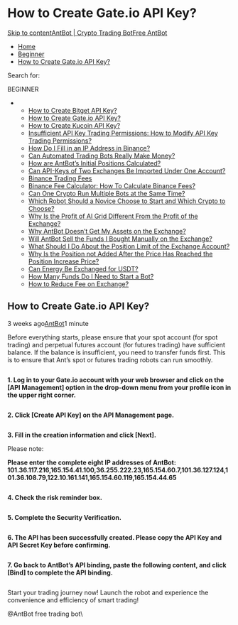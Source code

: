 # How to Create Gate.io API Key?

[Skip to content](https://www.antrade.io/guide/docs/en/binding\_gateio/#content)[AntBot | Crypto Trading Bot](https://www.antrade.io/guide/docs/en/)[Free AntBot](https://antrade.io/)

* [Home](https://www.antrade.io/guide/docs/en)
* [Beginner](https://www.antrade.io/guide/docs/en/en-beginner/)
* [How to Create Gate.io API Key?](https://www.antrade.io/guide/docs/en/binding\_gateio/)

Search for:

BEGINNER

*
  * [How to Create Bitget API Key?](https://www.antrade.io/guide/docs/en/binding\_bitget/)
  * [How to Create Gate.io API Key?](https://www.antrade.io/guide/docs/en/binding\_gateio/)
  * [How to Create Kucoin API Key?](https://www.antrade.io/guide/docs/en/binding\_kucoin/)
  * [Insufficient API Key Trading Permissions: How to Modify API Key Trading Permissions?](https://www.antrade.io/guide/docs/en/insufficient-api-trading-permissions/)
  * [How Do I Fill in an IP Address in Binance?](https://www.antrade.io/guide/docs/en/ip-address-of-binance/)
  * [Can Automated Trading Bots Really Make Money?](https://www.antrade.io/guide/docs/en/robots-make-money/)
  * [How are AntBot’s Initial Positions Calculated?](https://www.antrade.io/guide/docs/en/antbots-initial-positions-calculated/)
  * [Can API-Keys of Two Exchanges Be Imported Under One Account?](https://www.antrade.io/guide/docs/en/two-api-keys-under-one-account/)
  * [Binance Trading Fees](https://www.antrade.io/guide/docs/en/binance-trading-fees/)
  * [Binance Fee Calculator: How To Calculate Binance Fees?](https://www.antrade.io/guide/docs/en/binance-fee-calculator-how-to-calculate-binance-fees/)
  * [Can One Crypto Run Multiple Bots at the Same Time?](https://www.antrade.io/guide/docs/en/one-crypto-run-multiple-bots/)
  * [Which Robot Should a Novice Choose to Start and Which Crypto to Choose?](https://www.antrade.io/guide/docs/en/novice-choose-bot-and-crypto/)
  * [Why Is the Profit of AI Grid Different From the Profit of the Exchange?](https://www.antrade.io/guide/docs/en/the-profit-difference-in-ai-grid-and-exchange/)
  * [Why AntBot Doesn’t Get My Assets on the Exchange?](https://www.antrade.io/guide/docs/en/why-doesnt-get-assets/)
  * [Will AntBot Sell the Funds I Bought Manually on the Exchange?](https://www.antrade.io/guide/docs/en/will-antbot-sell-funds-i-bought/)
  * [What Should I Do About the Position Limit of the Exchange Account?](https://www.antrade.io/guide/docs/en/position-limit-of-exchange-account/)
  * [Why Is the Position not Added After the Price Has Reached the Position Increase Price?](https://www.antrade.io/guide/docs/en/why-is-position-not-added/)
  * [Can Energy Be Exchanged for USDT?](https://www.antrade.io/guide/docs/en/energy-exchange-usdt/)
  * [How Many Funds Do I Need to Start a Bot?](https://www.antrade.io/guide/docs/en/funds-to-start-bot/)
  * [How to Reduce Fee on Exchange?](https://www.antrade.io/guide/docs/en/reduce-fee-on-exchange/)

## How to Create Gate.io API Key?

3 weeks ago[AntBot](https://www.antrade.io/guide/docs/en/author/antbot/)1 minute

Before everything starts, please ensure that your spot account (for spot trading) and perpetual futures account (for futures trading) have sufficient balance. If the balance is insufficient, you need to transfer funds first. This is to ensure that Ant’s spot or futures trading robots can run smoothly.

<figure><img src="https://www.antrade.io/guide/docs/en/wp-content/uploads/2023/03/zh-hua@0.75x.jpg" alt=""><figcaption></figcaption></figure>

**1. Log in to your Gate.io account with your web browser and click on the \[API Management] option in the drop-down menu from your profile icon in the upper right corner.**

<figure><img src="https://www.antrade.io/guide/docs/en/wp-content/uploads/2023/03/gateio.en1_.jpg" alt=""><figcaption></figcaption></figure>

**2. Click \[Create API Key] on the API Management page.**

<figure><img src="https://www.antrade.io/guide/docs/en/wp-content/uploads/2023/03/gateio.en2_.jpg" alt=""><figcaption></figcaption></figure>

**3. Fill in the creation information and click \[Next].**

Please note:

**Please enter the complete eight IP addresses of AntBot: 101.36.117.216,165.154.41.100,36.255.222.23,165.154.60.7,101.36.127.124,101.36.108.79,122.10.161.141,165.154.60.119,165.154.44.65**

<figure><img src="https://www.antrade.io/guide/docs/en/wp-content/uploads/2023/03/gateio.en3_.jpg" alt=""><figcaption></figcaption></figure>

**4. Check the risk reminder box.**

<figure><img src="https://www.antrade.io/guide/docs/en/wp-content/uploads/2023/03/gateio.en4_.jpg" alt=""><figcaption></figcaption></figure>

**5. Complete the Security Verification.**

<figure><img src="https://www.antrade.io/guide/docs/en/wp-content/uploads/2023/03/gateio.en5_.jpg" alt=""><figcaption></figcaption></figure>

**6. The API has been successfully created. Please copy the API Key and API Secret Key before confirming.**

<figure><img src="https://www.antrade.io/guide/docs/en/wp-content/uploads/2023/03/gateio.en6_.jpg" alt=""><figcaption></figcaption></figure>

**7. Go back to AntBot’s API binding, paste the following content, and click \[Bind] to complete the API binding.**

<figure><img src="https://www.antrade.io/guide/docs/en/wp-content/uploads/2023/03/gate.jpg" alt=""><figcaption></figcaption></figure>

Start your trading journey now! Launch the robot and experience the convenience and efficiency of smart trading!

@AntBot free trading bot\
